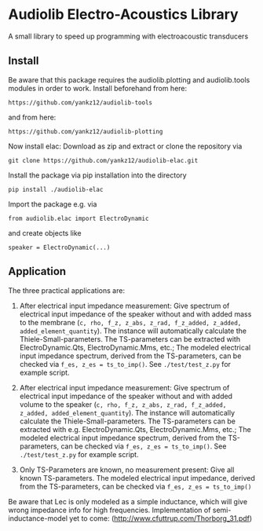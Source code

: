# Audiolib Electro-Acoustics Library

A small library to speed up programming with electroacoustic transducers

## Install

Be aware that this package requires the audiolib.plotting and audiolib.tools modules in order to work.
Install beforehand from here:

`https://github.com/yankz12/audiolib-tools`

and from here:

`https://github.com/yankz12/audiolib-plotting`

Now install elac: Download as zip and extract or clone the repository via

`git clone https://github.com/yankz12/audiolib-elac.git`

Install the package via pip installation into the directory

`pip install ./audiolib-elac`

Import the package e.g. via

`from audiolib.elac import ElectroDynamic`

and create objects like

`speaker = ElectroDynamic(...)`

## Application

The three practical applications are:

1. After electrical input impedance measurement: Give spectrum of electrical input impedance of the speaker without and with added mass to the membrane (`c, rho, f_z, z_abs, z_rad, f_z_added, z_added, added_element_quantity`). The instance will automatically calculate the Thiele-Small-parameters. The TS-parameters can be extracted with ElectroDynamic.Qts, ElectroDynamic.Mms, etc.; The modeled electrical input impedance spectrum, derived from the TS-parameters, can be checked via `f_es, z_es = ts_to_imp()`. See `./test/test_z.py` for example script.

1. After electrical input impedance measurement: Give spectrum of electrical input impedance of the speaker without and with added volume to the speaker (`c, rho, f_z, z_abs, z_rad, f_z_added, z_added, added_element_quantity`). The instance will automatically calculate the Thiele-Small-parameters. The TS-parameters can be extracted with e.g. ElectroDynamic.Qts, ElectroDynamic.Mms, etc.; The modeled electrical input impedance spectrum, derived from the TS-parameters, can be checked via `f_es, z_es = ts_to_imp()`. See `./test/test_z.py` for example script.

2.  Only TS-Parameters are known, no measurement present: Give all known TS-parameters. The modeled electrical input impedance, derived from the TS-parameters, can be checked via `f_es, z_es = ts_to_imp()`

Be aware that Lec is only modeled as a simple inductance, which will give 
wrong impedance info for high frequencies. Implementation of
semi-inductance-model yet to come: (http://www.cfuttrup.com/Thorborg_31.pdf)
